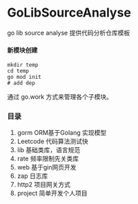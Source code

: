 # GoLibSourceAnalyse
go lib source analyse
提供代码分析仓库模板

#### 新模块创建
```shell
mkdir temp
cd temp
go mod init
# add dep
```

通过 go.work 方式来管理各个子模块。

### 目录
1. gorm ORM基于Golang 实现模型
2. Leetcode 代码算法测试快
3. lib 基础类库，语言规范
4. rate 频率限制先关类库
5. web 基于gin网页开发
6. zap 日志库
7. http2 项目网关方式
8. project 简单开发个人项目
